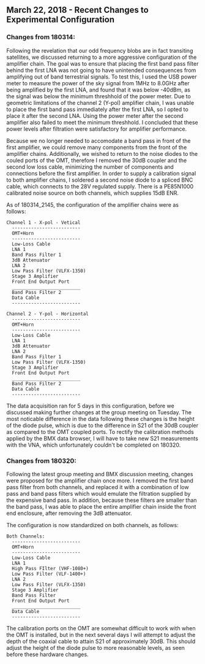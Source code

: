 ## March 22, 2018 - Recent Changes to Experimental Configuration
### Changes from 180314:

Following the revelation that our odd frequency blobs are in fact transiting
satellites, we discussed returning to a more aggressive configuration of the
amplifier chain. The goal was to ensure that placing the first band pass filter
behind the first LNA was not going to have unintended consequences from
amplifying out of band terrestrial signals. To test this, I used the USB power
meter to measure the power of the sky signal from 1MHz to 8.0GHz after being
amplified by the first LNA, and found that it was below -40dBm, as the signal
was below the minimum threshhold of the power meter. Due to geometric
limitations of the channel 2 (Y-pol) amplifier chain, I was unable to place the
first band pass immediately after the first LNA, so I opted to place it after
the second LNA. Using the power meter after the second amplifier also failed to
meet the minimum threshhold. I concluded that these power levels after
filtration were satisfactory for amplifier performance.

Because we no longer needed to accomodate a band pass in front of the first
amplifier, we could remove many components from the front of the amplifier
chains. Additionally, we wished to return to the noise diodes to the couled
ports of the OMT, therefore I removed the 30dB coupler and the second low loss
cable, minimizing the number of components and connections before the first
amplifier. In order to supply a calibration signal to both amplifier chains, I
soldered a second noise diode to a spliced BNC cable, which connects to the 28V
regulated supply. There is a PE85N1000 calibrated noise source on both channels,
which supplies 15dB ENR.

As of 180314_2145, the configuration of the amplifier chains were as follows:

~~~
Channel 1 - X-pol - Vetical
  -------------------------
  OMT+Horn
  -------------------------
  Low-Loss Cable
  LNA 1
  Band Pass Filter 1	
  3dB Attenuator
  LNA 2	
  Low Pass Filter (VLFX-1350)
  Stage 3 Amplifier
  Front End Output Port
  _________________________
  Band Pass Filter 2
  Data Cable
  -------------------------

Channel 2 - Y-pol - Horizontal
  -------------------------
  OMT+Horn
  -------------------------
  Low-Loss Cable
  LNA 1	
  3dB Attenuator
  LNA 2	
  Band Pass Filter 1
  Low Pass Filter (VLFX-1350)
  Stage 3 Amplifier
  Front End Output Port
  _________________________
  Band Pass Filter 2
  Data Cable
  -------------------------
~~~

The data acquisition ran for 5 days in this configuration, before we discussed
making further changes at the group meeting on Tuesday. The most noticable
difference in the data following these changes is the height of the diode pulse,
which is due to the difference in S21 of the 30dB coupler as compared to the OMT
coupled ports. To rectify the calibration methods applied by the BMX data
browser, I will have to take new S21 measurements with the VNA, which
unfortunately couldn't be completed on 180320. 

### Changes from 180320:

Following the latest group meeting and BMX discussion meeting, changes were
proposed for the amplifier chain once more. I removed the first band pass filter
from both channels, and replaced it with a combination of low pass and band pass
filters which would emulate the filtration supplied by the expensive band
pass. In addition, because these filters are smaller than the band pass, I was
able to place the entire amplifier chain inside the front end enclosure, after
removing the 3dB attenuator. 

The configuration is now standardized on both channels, as follows:

~~~
Both Channels:
  -------------------------
  OMT+Horn
  -------------------------
  Low-Loss Cable
  LNA 1
  High Pass FIlter (VHF-1080+)
  Low Pass Filter (VLF-1400+)
  LNA 2	
  Low Pass Filter (VLFX-1350)
  Stage 3 Amplifier
  Band Pass Filter
  Front End Output Port
  _________________________
  Data Cable
  -------------------------
~~~

The calibration ports on the OMT are somewhat difficult to work with when the
OMT is installed, but in the next several days I will attempt to adjust the
depth of the coaxial cable to attain S21 of approximately 30dB. This should
adjust the height of the diode pulse to more reasonable levels, as seen before
these hardware changes.